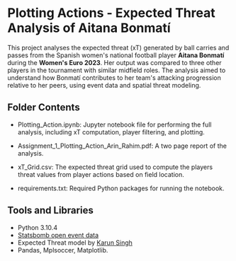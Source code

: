 # Plotting Actions - Expected Threat Analysis of Aitana Bonmatí 

This project analyses the expected threat (xT) generated by ball carries and passes from the Spanish women's national football player **Aitana Bonmatí** during the **Women's Euro 2023**. Her output was compared to three other players in the tournament with similar midfield roles. The analysis aimed to understand how Bonmatí contributes to her team's attacking progression relative to her peers, using event data and spatial threat modeling. 

## Folder Contents 

- Plotting_Action.ipynb: Jupyter notebook file for performing the full analysis, including xT computation, player filtering, and plotting.
  
- Assignment_1_Plotting_Action_Arin_Rahim.pdf: A two page report of the analysis. 
  
- xT_Grid.csv: The expected threat grid used to compute the players threat values from player actions based on field location.
  
- requirements.txt: Required Python packages for running the notebook. 

## Tools and Libraries 
- Python 3.10.4
- [Statsbomb open event data](https://github.com/statsbomb/open-data)
- Expected Threat model by [Karun Singh](https://karun.in/blog/expected-threat.html)
- Pandas, Mplsoccer, Matplotlib. 
